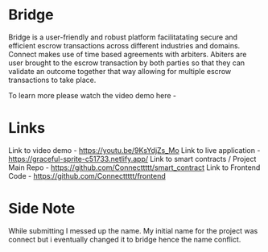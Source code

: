 # Bridge

Bridge is a user-friendly and robust platform facilitatating secure and efficient escrow transactions across different industries and domains.
Connect makes use of time based agreements with arbiters. Abiters are user brought to the escrow transaction by both parties so that they can validate an outcome together that way allowing for multiple escrow transactions to take place.

To learn more please watch the video demo here -

# Links

Link to video demo - https://youtu.be/9KsYdjZs_Mo
Link to live application - https://graceful-sprite-c51733.netlify.app/
Link to smart contracts / Project Main Repo - https://github.com/Connecttttt/smart_contract
Link to Frontend Code - https://github.com/Connecttttt/frontend

# Side Note

While submitting I messed up the name. My initial name for the project was connect but i eventually changed it to bridge hence the name conflict.
